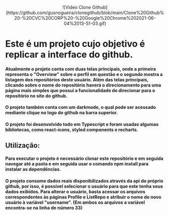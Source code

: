 <p align="center">
![Video Clone Github](https://github.com/gusnogueira/clonegithub/blob/main/Clone%20Github%20-%20CVC%20CORP%20-%20Google%20Chrome%202021-06-04%2013-51-03.gif)
</p>

# Este é um projeto cujo objetivo é replicar a interface do github. 

#### Atualmente o projeto conta com duas telas principais, onde a primeira representa o "Overview" sobre o perfil em questão e o segundo mostra a listagem dos repositórios deste usuário. Além das telas principais, clicando sobre o nome do repositório haverá o direcionamento para uma página mais simples que possui a funcionalidade de direcionar para o repositório no site do github.
#### O projeto também conta com um darkmode, o qual pode ser acessado mediante clique no logo do github na barra superior.

#### O projeto foi desenvolvido todo em Typescript e foram usadas algumas bibliotecas, como react-icons, styled components e recharts.

## Utilização:

#### Para executar o projeto é necessário clonar este repositório e em seguida navegar até a pasta e em seguida usar o comando npm install para instalar as dependências.

#### O projeto consome dados reais disponibilizados através da api do próprio github, por isso, é possível selecionar o usuário para que este tenha seus dados exibidos. Para alterar o usuário, basta acessar os arquivos correspondentes às páginas Profile e ListRepo e atribuir o nome do novo usuário à variável "username". (Em ambos os arquivos a variável encontra-se na linha de número 33)


